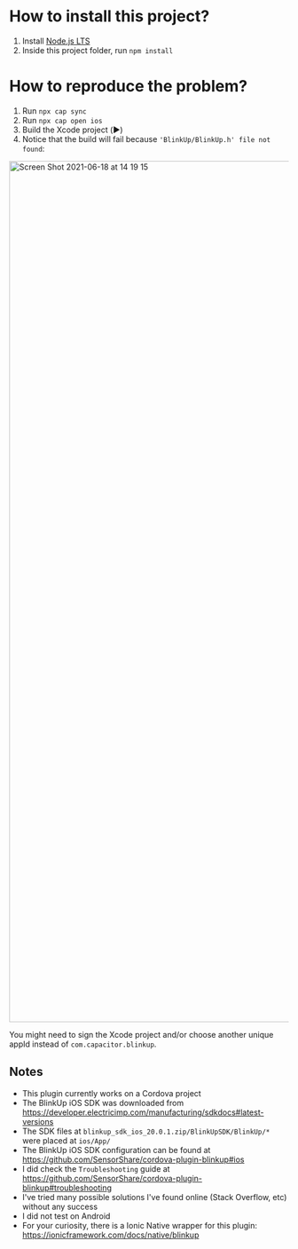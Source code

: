 # How to install this project?
1. Install [Node.js LTS](https://nodejs.org/en/)
2. Inside this project folder, run `npm install`

# How to reproduce the problem?
1. Run `npx cap sync`
2. Run `npx cap open ios`
3. Build the Xcode project (▶️)
4. Notice that the build will fail because `'BlinkUp/BlinkUp.h' file not found`:
<img width="1552" alt="Screen Shot 2021-06-18 at 14 19 15" src="https://user-images.githubusercontent.com/1189149/122579762-c536f980-d044-11eb-842c-b85757e9cc71.png">

You might need to sign the Xcode project and/or choose another unique appId instead of `com.capacitor.blinkup`.

## Notes
- This plugin currently works on a Cordova project
- The BlinkUp iOS SDK was downloaded from https://developer.electricimp.com/manufacturing/sdkdocs#latest-versions
- The SDK files at `blinkup_sdk_ios_20.0.1.zip/BlinkUpSDK/BlinkUp/*` were placed at `ios/App/`
- The BlinkUp iOS SDK configuration can be found at https://github.com/SensorShare/cordova-plugin-blinkup#ios
- I did check the `Troubleshooting` guide at https://github.com/SensorShare/cordova-plugin-blinkup#troubleshooting
- I've tried many possible solutions I've found online (Stack Overflow, etc) without any success
- I did not test on Android
- For your curiosity, there is a Ionic Native wrapper for this plugin: https://ionicframework.com/docs/native/blinkup
